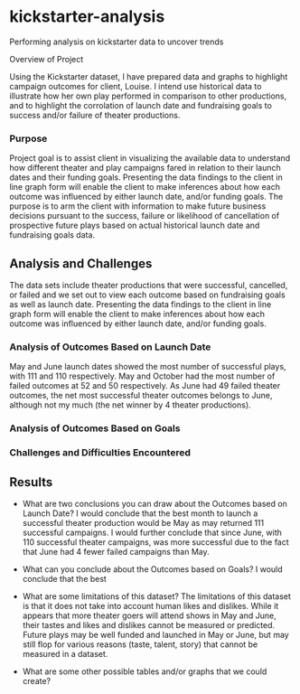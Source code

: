 # kickstarter-analysis
Performing analysis on kickstarter data to uncover trends

Overview of Project

Using the Kickstarter dataset, I have prepared data and graphs to highlight campaign outcomes for client, Louise. I intend use historical data to illustrate how her own play performed in comparison to other productions, and to highlight the corrolation of launch date and fundraising goals to success and/or failure of theater productions. 

### Purpose

Project goal is to assist client in visualizing the available data to understand how  different theater and play campaigns fared in relation to their launch dates and their funding goals.  Presenting the data findings to the client in line graph form will enable the client to make inferences about how each outcome was influenced by either launch date, and/or funding goals.  The purpose is to arm the client with information to make future business decisions pursuant to the success, failure or likelihood of cancellation of prospective future plays based on actual historical launch date and fundraising goals data.

## Analysis and Challenges

The data sets include theater productions that were successful, cancelled, or failed and we set out to view each outcome based on fundraising goals as well as launch date.  Presenting the data findings to the client in line graph form will enable the client to make inferences about how each outcome was influenced by either launch date, and/or funding goals.

### Analysis of Outcomes Based on Launch Date

May and June launch dates showed the most number of successful plays, with 111 and 110 respectively.  May and October had the most number of failed outcomes at 52 and 50 respectively.  As June had 49 failed theater outcomes, the net most successful theater outcomes belongs to June, although not my much (the net winner by 4 theater productions). 

### Analysis of Outcomes Based on Goals



### Challenges and Difficulties Encountered

## Results

- What are two conclusions you can draw about the Outcomes based on Launch Date?
I would conclude that the best month to launch a successful theater production would be May as may returned 111 successful campaigns.  I would further conclude that since June, with 110 successful theater campaigns, was more successful due to the fact that June had 4 fewer failed campaigns than May.  

- What can you conclude about the Outcomes based on Goals?
I would conclude that the best 

- What are some limitations of this dataset?
The limitations of this dataset is that it does not take into account human likes and dislikes.  While it appears that more theater goers will attend shows in May and June, their tastes and likes and dislikes cannot be measured or predicted.  Future plays may be well funded and launched in May or June, but may still flop for various reasons (taste, talent, story) that cannot be measured in a dataset.

- What are some other possible tables and/or graphs that we could create?

